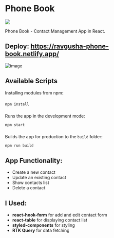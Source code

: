 # Phone Book
<a href="https://codeclimate.com/github/ravgusha/phone-book/maintainability"><img src="https://api.codeclimate.com/v1/badges/aafc5818f0ac3cd5241e/maintainability" /></a>

Phone Book - Contact Management App in React.
## Deploy: https://ravgusha-phone-book.netlify.app/
![image](https://user-images.githubusercontent.com/62184992/188235982-5a0d32d5-5c97-4aff-ab5c-86e36239d9c6.png)

## Available Scripts
Installing modules from npm:
### 
```
npm install
```
### 
Runs the app in the development mode:
```
npm start
```
### 
Builds the app for production to the `build` folder:
```
npm run build
```

## App Functionality: 

- Create a new contact
- Update an existing contact
- Show contacts list
- Delete a contact

## I Used: 
- **react-hook-form** for add and edit contact form 
- **react-table** for displaying contact list
- **styled-components** for styling
- **RTK Query** for data fetching
